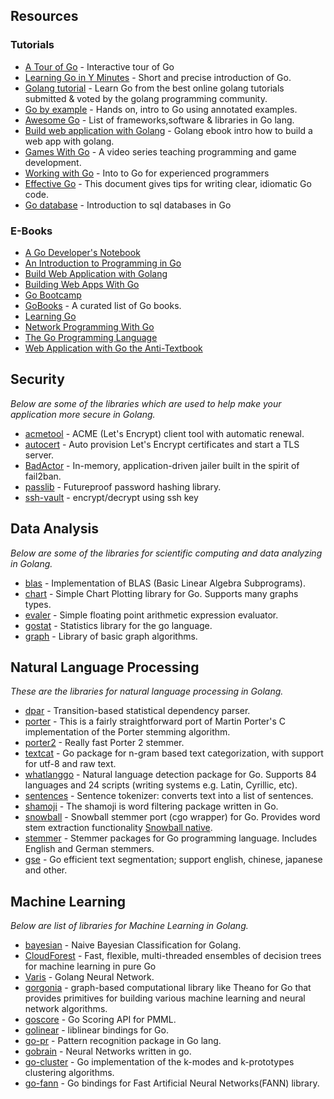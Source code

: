 ## Resources
### Tutorials
* [A Tour of Go](https://tour.golang.org/welcome/1) - Interactive tour of Go
* [Learning Go in Y Minutes](https://learnxinyminutes.com/docs/go/) - Short and precise introduction of Go.
* [Golang tutorial](https://golang.org/doc/code.html) - Learn Go from the best online golang tutorials submitted & voted by the golang programming community.
* [Go by example](https://gobyexample.com/) - Hands on, intro to Go using annotated examples.
* [Awesome Go](https://github.com/avelino/awesome-go#data-structures) - List of frameworks,software & libraries in Go lang.
* [Build web application with Golang](https://github.com/astaxie/build-web-application-with-golang) - Golang ebook intro how to build a web app with golang.
* [Games With Go](http://gameswithgo.org/) - A video series teaching programming and game development.
* [Working with Go](https://hackr.io/tutorials/learn-golang) - Into to Go for experienced programmers
* [Effective Go](https://golang.org/doc/effective_go.html) - This document gives tips for writing clear, idiomatic Go code.
* [Go database](http://go-database-sql.org/) - Introduction to sql databases in Go 

### E-Books
* [A Go Developer's Notebook](https://leanpub.com/GoNotebook/read)
* [An Introduction to Programming in Go](http://www.golang-book.com/)
* [Build Web Application with Golang](https://www.gitbook.com/book/astaxie/build-web-application-with-golang/details)
* [Building Web Apps With Go](https://www.gitbook.com/book/codegangsta/building-web-apps-with-go/details)
* [Go Bootcamp](http://golangbootcamp.com)
* [GoBooks](https://github.com/dariubs/GoBooks) - A curated list of Go books.
* [Learning Go](https://www.miek.nl/downloads/Go/Learning-Go-latest.pdf)
* [Network Programming With Go](https://jan.newmarch.name/go/)
* [The Go Programming Language](http://www.gopl.io/)
* [Web Application with Go the Anti-Textbook](https://github.com/thewhitetulip/web-dev-golang-anti-textbook/)

## Security

*Below are some of the libraries which are used to help make your application more secure in Golang.*

* [acmetool](https://github.com/hlandau/acme) - ACME (Let's Encrypt) client tool with automatic renewal.
* [autocert](https://godoc.org/golang.org/x/crypto/acme/autocert) - Auto
  provision Let's Encrypt certificates and start a TLS server.
* [BadActor](https://github.com/jaredfolkins/badactor) - In-memory, application-driven jailer built in the spirit of fail2ban.
* [passlib](https://github.com/hlandau/passlib) - Futureproof password hashing library.
* [ssh-vault](https://github.com/ssh-vault/ssh-vault) - encrypt/decrypt using ssh key

## Data Analysis

*Below are some of the libraries for scientific computing and data analyzing in Golang.*

* [blas](https://github.com/ziutek/blas) - Implementation of BLAS (Basic Linear Algebra Subprograms).
* [chart](https://github.com/vdobler/chart) - Simple Chart Plotting library for Go. Supports many graphs types.
* [evaler](https://github.com/soniah/evaler) - Simple floating point arithmetic expression evaluator.
* [gostat](https://github.com/ematvey/gostat) - Statistics library for the go language.
* [graph](https://github.com/yourbasic/graph) - Library of basic graph algorithms.

## Natural Language Processing

*These are the libraries for natural language processing in Golang.*

* [dpar](https://github.com/danieldk/dpar/) - Transition-based statistical dependency parser.
* [porter](https://github.com/a2800276/porter) - This is a fairly straightforward port of Martin Porter's C implementation of the Porter stemming algorithm.
* [porter2](https://github.com/zhenjl/porter2) - Really fast Porter 2 stemmer.
* [textcat](https://github.com/pebbe/textcat) - Go package for n-gram based text categorization, with support for utf-8 and raw text.
* [whatlanggo](https://github.com/abadojack/whatlanggo) - Natural language detection package for Go. Supports 84 languages and 24 scripts (writing systems e.g. Latin, Cyrillic, etc).
* [sentences](https://github.com/neurosnap/sentences) - Sentence tokenizer:  converts text into a list of sentences.
* [shamoji](https://github.com/osamingo/shamoji) - The shamoji is word filtering package written in Go.
* [snowball](https://github.com/goodsign/snowball) - Snowball stemmer port (cgo wrapper) for Go. Provides word stem extraction functionality [Snowball native](http://snowball.tartarus.org/).
* [stemmer](https://github.com/dchest/stemmer) - Stemmer packages for Go programming language. Includes English and German stemmers.
* [gse](https://github.com/go-ego/gse) - Go efficient text segmentation; support english, chinese, japanese and other.

## Machine Learning

*Below are list of libraries for Machine Learning in Golang.*

* [bayesian](https://github.com/jbrukh/bayesian) - Naive Bayesian Classification for Golang.
* [CloudForest](https://github.com/ryanbressler/CloudForest) - Fast, flexible, multi-threaded ensembles of decision trees for machine learning in pure Go
* [Varis](https://github.com/Xamber/Varis) - Golang Neural Network.
* [gorgonia](https://github.com/chewxy/gorgonia) - graph-based computational library like Theano for Go that provides primitives for building various machine learning and neural network algorithms.
* [goscore](https://github.com/asafschers/goscore) - Go Scoring API for PMML.
* [golinear](https://github.com/danieldk/golinear) - liblinear bindings for Go.
* [go-pr](https://github.com/daviddengcn/go-pr) - Pattern recognition package in Go lang.
* [gobrain](https://github.com/goml/gobrain) - Neural Networks written in go.
* [go-cluster](https://github.com/e-XpertSolutions/go-cluster) - Go implementation of the k-modes and k-prototypes clustering algorithms.
* [go-fann](https://github.com/white-pony/go-fann) - Go bindings for Fast Artificial Neural Networks(FANN) library.
